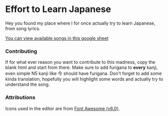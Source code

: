 # Effort to Learn Japanese

Hey you found my place where I for once actually try to learn Japanese, from song lyrics.

[You can view available songs in this google sheet](https://docs.google.com/spreadsheets/d/1JvjjKyKPOtX0siVqJ6a3726VL8yJRVQ11lvoFviOoWk/edit?usp=sharing)

### Contributing

If for what ever reason you want to contribute to this madness, copy the blank html and start from there.
Make sure to add furigana to **every** kanji, even simple N5 kanji like 今 should have furigana. 
Don't forget to add some kinda translation, hopefully you will highlight some words and actually try to understand the song.


### Attributions

Icons used in the editor are from [Font Awesome (v6.0)](https://fontawesome.com/license/free).